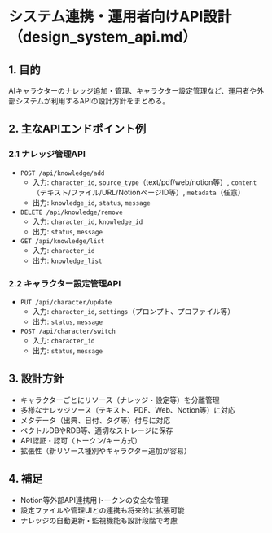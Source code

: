 # システム連携・運用者向けAPI設計（design_system_api.md）

## 1. 目的
AIキャラクターのナレッジ追加・管理、キャラクター設定管理など、運用者や外部システムが利用するAPIの設計方針をまとめる。

## 2. 主なAPIエンドポイント例

### 2.1 ナレッジ管理API
- `POST /api/knowledge/add`
  - 入力: `character_id`, `source_type`（text/pdf/web/notion等）, `content`（テキスト/ファイル/URL/NotionページID等）, `metadata`（任意）
  - 出力: `knowledge_id`, `status`, `message`
- `DELETE /api/knowledge/remove`
  - 入力: `character_id`, `knowledge_id`
  - 出力: `status`, `message`
- `GET /api/knowledge/list`
  - 入力: `character_id`
  - 出力: `knowledge_list`

### 2.2 キャラクター設定管理API
- `PUT /api/character/update`
  - 入力: `character_id`, `settings`（プロンプト、プロファイル等）
  - 出力: `status`, `message`
- `POST /api/character/switch`
  - 入力: `character_id`
  - 出力: `status`, `message`

## 3. 設計方針
- キャラクターごとにリソース（ナレッジ・設定等）を分離管理
- 多様なナレッジソース（テキスト、PDF、Web、Notion等）に対応
- メタデータ（出典、日付、タグ等）付与に対応
- ベクトルDBやRDB等、適切なストレージに保存
- API認証・認可（トークン/キー方式）
- 拡張性（新リソース種別やキャラクター追加が容易）

## 4. 補足
- Notion等外部API連携用トークンの安全な管理
- 設定ファイルや管理UIとの連携も将来的に拡張可能
- ナレッジの自動更新・監視機能も設計段階で考慮 
